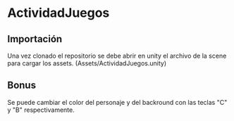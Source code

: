 # ActividadJuegos

## Importación
Una vez clonado el repositorio se debe abrir en unity el archivo de la scene para cargar los assets. (Assets/ActividadJuegos.unity)

## Bonus
 Se puede cambiar el color del personaje y del backround con las teclas "C" y "B" respectivamente.
